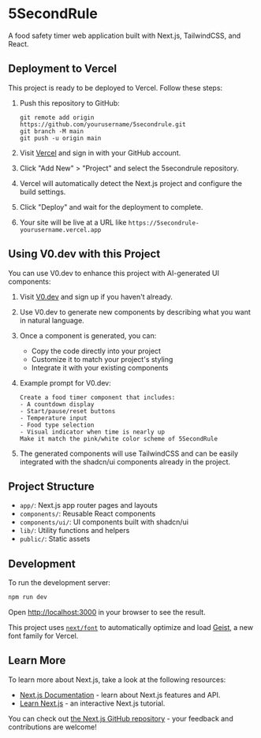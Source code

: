 # 5SecondRule

A food safety timer web application built with Next.js, TailwindCSS, and React.

## Deployment to Vercel

This project is ready to be deployed to Vercel. Follow these steps:

1. Push this repository to GitHub:
   ```
   git remote add origin https://github.com/yourusername/5secondrule.git
   git branch -M main
   git push -u origin main
   ```

2. Visit [Vercel](https://vercel.com) and sign in with your GitHub account.

3. Click "Add New" > "Project" and select the 5secondrule repository.

4. Vercel will automatically detect the Next.js project and configure the build settings.

5. Click "Deploy" and wait for the deployment to complete.

6. Your site will be live at a URL like `https://5secondrule-yourusername.vercel.app`

## Using V0.dev with this Project

You can use V0.dev to enhance this project with AI-generated UI components:

1. Visit [V0.dev](https://v0.dev) and sign up if you haven't already.

2. Use V0.dev to generate new components by describing what you want in natural language.

3. Once a component is generated, you can:
   - Copy the code directly into your project
   - Customize it to match your project's styling
   - Integrate it with your existing components

4. Example prompt for V0.dev:
   ```
   Create a food timer component that includes:
   - A countdown display
   - Start/pause/reset buttons
   - Temperature input
   - Food type selection
   - Visual indicator when time is nearly up
   Make it match the pink/white color scheme of 5SecondRule
   ```

5. The generated components will use TailwindCSS and can be easily integrated with the shadcn/ui components already in the project.

## Project Structure

- `app/`: Next.js app router pages and layouts
- `components/`: Reusable React components
- `components/ui/`: UI components built with shadcn/ui
- `lib/`: Utility functions and helpers
- `public/`: Static assets

## Development

To run the development server:

```bash
npm run dev
```

Open [http://localhost:3000](http://localhost:3000) in your browser to see the result.

This project uses [`next/font`](https://nextjs.org/docs/app/building-your-application/optimizing/fonts) to automatically optimize and load [Geist](https://vercel.com/font), a new font family for Vercel.

## Learn More

To learn more about Next.js, take a look at the following resources:

- [Next.js Documentation](https://nextjs.org/docs) - learn about Next.js features and API.
- [Learn Next.js](https://nextjs.org/learn) - an interactive Next.js tutorial.

You can check out [the Next.js GitHub repository](https://github.com/vercel/next.js) - your feedback and contributions are welcome!
